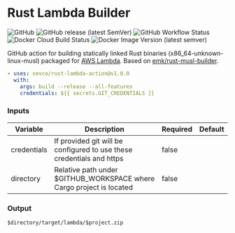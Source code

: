 Rust Lambda Builder
===================

![GitHub](https://img.shields.io/github/license/sevco/rust-lambda-action)
![GitHub release (latest SemVer)](https://img.shields.io/github/v/release/sevco/rust-lambda-action)
![GitHub Workflow Status](https://img.shields.io/github/workflow/status/sevco/rust-lambda-action/CI)
![Docker Cloud Build Status](https://img.shields.io/docker/cloud/build/sevcosec/rust-lambda-action)
![Docker Image Version (latest semver)](https://img.shields.io/docker/v/sevcosec/rust-lambda-action)

GitHub action for building statically linked Rust binaries (x86_64-unknown-linux-musl) packaged for [AWS Lambda](https://aws.amazon.com/blogs/opensource/rust-runtime-for-aws-lambda/). Based on [emk/rust-musl-builder](https://github.com/emk/rust-musl-builder).

```yaml
- uses: sevco/rust-lambda-action@v1.0.0
  with:
    args: build --release --all-features
    credentials: ${{ secrets.GIT_CREDENTIALS }}
```
### Inputs
| Variable | Description | Required | Default |
|----------|-------------|----------|---------|
| credentials | If provided git will be configured to use these credentials and https | false | |
| directory | Relative path under $GITHUB_WORKSPACE where Cargo project is located | false | |

### Output
`$directory/target/lambda/$project.zip`